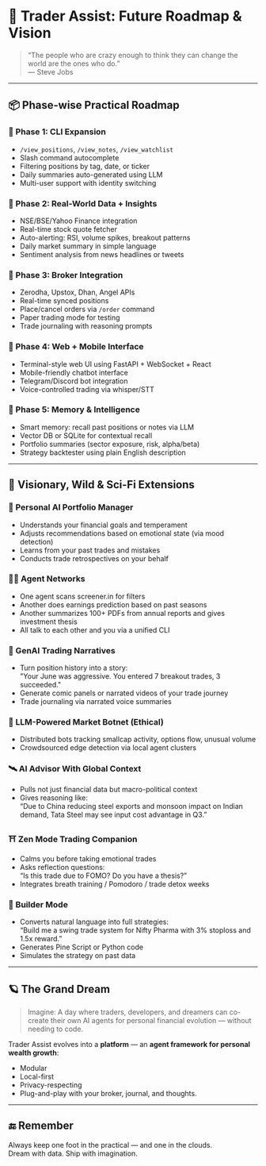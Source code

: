 # 🌠 Trader Assist: Future Roadmap & Vision

> “The people who are crazy enough to think they can change the world are the ones who do.”  
> — Steve Jobs

---

## 📦 Phase-wise Practical Roadmap

### 🔹 Phase 1: CLI Expansion
- `/view_positions`, `/view_notes`, `/view_watchlist`
- Slash command autocomplete
- Filtering positions by tag, date, or ticker
- Daily summaries auto-generated using LLM
- Multi-user support with identity switching

### 🔹 Phase 2: Real-World Data + Insights
- NSE/BSE/Yahoo Finance integration
- Real-time stock quote fetcher
- Auto-alerting: RSI, volume spikes, breakout patterns
- Daily market summary in simple language
- Sentiment analysis from news headlines or tweets

### 🔹 Phase 3: Broker Integration
- Zerodha, Upstox, Dhan, Angel APIs
- Real-time synced positions
- Place/cancel orders via `/order` command
- Paper trading mode for testing
- Trade journaling with reasoning prompts

### 🔹 Phase 4: Web + Mobile Interface
- Terminal-style web UI using FastAPI + WebSocket + React
- Mobile-friendly chatbot interface
- Telegram/Discord bot integration
- Voice-controlled trading via whisper/STT

### 🔹 Phase 5: Memory & Intelligence
- Smart memory: recall past positions or notes via LLM
- Vector DB or SQLite for contextual recall
- Portfolio summaries (sector exposure, risk, alpha/beta)
- Strategy backtester using plain English description

---

## 🚀 Visionary, Wild & Sci-Fi Extensions

### 🧠 Personal AI Portfolio Manager
- Understands your financial goals and temperament
- Adjusts recommendations based on emotional state (via mood detection)
- Learns from your past trades and mistakes
- Conducts trade retrospectives on your behalf

### 🧞‍♂️ Agent Networks
- One agent scans screener.in for filters
- Another does earnings prediction based on past seasons
- Another summarizes 100+ PDFs from annual reports and gives investment thesis
- All talk to each other and you via a unified CLI

### 🧬 GenAI Trading Narratives
- Turn position history into a story:  
  "Your June was aggressive. You entered 7 breakout trades, 3 succeeded."
- Generate comic panels or narrated videos of your trade journey
- Trade journaling via narrated voice summaries

### 📡 LLM-Powered Market Botnet (Ethical)
- Distributed bots tracking smallcap activity, options flow, unusual volume
- Crowdsourced edge detection via local agent clusters

### 🛰️ AI Advisor With Global Context
- Pulls not just financial data but macro-political context
- Gives reasoning like:  
  “Due to China reducing steel exports and monsoon impact on Indian demand, Tata Steel may see input cost advantage in Q3.”

### ⛩️ Zen Mode Trading Companion
- Calms you before taking emotional trades
- Asks reflection questions:  
  “Is this trade due to FOMO? Do you have a thesis?”
- Integrates breath training / Pomodoro / trade detox weeks

### 🧱 Builder Mode
- Converts natural language into full strategies:  
  “Build me a swing trade system for Nifty Pharma with 3% stoploss and 1.5x reward.”
- Generates Pine Script or Python code
- Simulates the strategy on past data

---

## 🪐 The Grand Dream

> Imagine: A day where traders, developers, and dreamers can co-create their own AI agents for personal financial evolution — without needing to code.

Trader Assist evolves into a **platform** — an **agent framework for personal wealth growth**:
- Modular
- Local-first
- Privacy-respecting
- Plug-and-play with your broker, journal, and thoughts.

---

## 🔚 Remember

Always keep one foot in the practical — and one in the clouds.  
Dream with data. Ship with imagination.